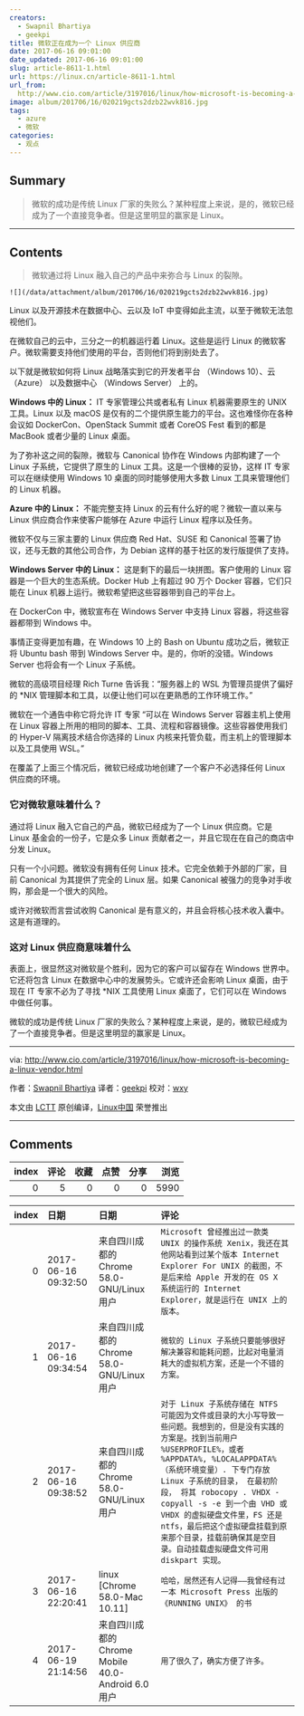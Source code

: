 ```yaml
---
creators:
  - Swapnil Bhartiya
  - geekpi
title: 微软正在成为一个 Linux 供应商
date: 2017-06-16 09:01:00
date_updated: 2017-06-16 09:01:00
slug: article-8611-1.html
url: https://linux.cn/article-8611-1.html
url_from: 
  http://www.cio.com/article/3197016/linux/how-microsoft-is-becoming-a-linux-vendor.html
image: album/201706/16/020219gcts2dzb22wvk816.jpg
tags:
  - azure
  - 微软
categories:
  - 观点
---
```


## Summary

> 微软的成功是传统 Linux 厂家的失败么？某种程度上来说，是的，微软已经成为了一个直接竞争者。但是这里明显的赢家是 Linux。

***

<!-- more -->

## Contents

> 
> 微软通过将 Linux 融入自己的产品中来弥合与 Linux 的裂隙。
> 
> 
> 

`![](/data/attachment/album/201706/16/020219gcts2dzb22wvk816.jpg)`

Linux 以及开源技术在数据中心、云以及 IoT 中变得如此主流，以至于微软无法忽视他们。

在微软自己的云中，三分之一的机器运行着 Linux。这些是运行 Linux 的微软客户。微软需要支持他们使用的平台，否则他们将到别处去了。

以下就是微软如何将 Linux 战略落实到它的开发者平台 （Windows 10）、云 （Azure） 以及数据中心 （Windows Server） 上的。

**Windows 中的 Linux：** IT 专家管理公共或者私有 Linux 机器需要原生的 UNIX 工具。Linux 以及 macOS 是仅有的二个提供原生能力的平台。这也难怪你在各种会议如 DockerCon、OpenStack Summit 或者 CoreOS Fest 看到的都是 MacBook 或者少量的 Linux 桌面。

为了弥补这之间的裂隙，微软与 Canonical 协作在 Windows 内部构建了一个 Linux 子系统，它提供了原生的 Linux 工具。这是一个很棒的妥协，这样 IT 专家可以在继续使用 Windows 10 桌面的同时能够使用大多数 Linux 工具来管理他们的 Linux 机器。

**Azure 中的 Linux：** 不能完整支持 Linux 的云有什么好的呢？微软一直以来与 Linux 供应商合作来使客户能够在 Azure 中运行 Linux 程序以及任务。

微软不仅与三家主要的 Linux 供应商 Red Hat、SUSE 和 Canonical 签署了协议，还与无数的其他公司合作，为 Debian 这样的基于社区的发行版提供了支持。

**Windows Server 中的 Linux：** 这是剩下的最后一块拼图。客户使用的 Linux 容器是一个巨大的生态系统。Docker Hub 上有超过 90 万个 Docker 容器，它们只能在 Linux 机器上运行。微软希望把这些容器带到自己的平台上。

在 DockerCon 中，微软宣布在 Windows Server 中支持 Linux 容器，将这些容器都带到 Windows 中。

事情正变得更加有趣，在 Windows 10 上的 Bash on Ubuntu 成功之后，微软正将 Ubuntu bash 带到 Windows Server 中。是的，你听的没错。Windows Server 也将会有一个 Linux 子系统。

微软的高级项目经理 Rich Turne 告诉我：“服务器上的 WSL 为管理员提供了偏好的 \*NIX 管理脚本和工具，以便让他们可以在更熟悉的工作环境工作。”

微软在一个通告中称它将允许 IT 专家 “可以在 Windows Server 容器主机上使用在 Linux 容器上所用的相同的脚本、工具、流程和容器镜像。这些容器使用我们的 Hyper-V 隔离技术结合你选择的 Linux 内核来托管负载，而主机上的管理脚本以及工具使用 WSL。”

在覆盖了上面三个情况后，微软已经成功地创建了一个客户不必选择任何 Linux 供应商的环境。

### 它对微软意味着什么？

通过将 Linux 融入它自己的产品，微软已经成为了一个 Linux 供应商。它是 Linux 基金会的一份子，它是众多 Linux 贡献者之一，并且它现在在自己的商店中分发 Linux。

只有一个小问题。微软没有拥有任何 Linux 技术。它完全依赖于外部的厂家，目前 Canonical 为其提供了完全的 Linux 层。如果 Canonical 被强力的竞争对手收购，那会是一个很大的风险。

或许对微软而言尝试收购 Canonical 是有意义的，并且会将核心技术收入囊中。这是有道理的。

### 这对 Linux 供应商意味着什么

表面上，很显然这对微软是个胜利，因为它的客户可以留存在 Windows 世界中。它还将包含 Linux 在数据中心中的发展势头。它或许还会影响 Linux 桌面，由于现在 IT 专家不必为了寻找 \*NIX 工具使用 Linux 桌面了，它们可以在 Windows 中做任何事。

微软的成功是传统 Linux 厂家的失败么？某种程度上来说，是的，微软已经成为了一个直接竞争者。但是这里明显的赢家是 Linux。

---

via: <http://www.cio.com/article/3197016/linux/how-microsoft-is-becoming-a-linux-vendor.html>

作者：[Swapnil Bhartiya](http://www.cio.com/author/Swapnil-Bhartiya/) 译者：[geekpi](https://github.com/geekpi) 校对：[wxy](https://github.com/wxy)

本文由 [LCTT](https://github.com/LCTT/TranslateProject) 原创编译，[Linux中国](https://linux.cn/) 荣誉推出

***

## Comments


|   index |   评论 |   收藏 |   点赞 |   分享 |   浏览 |
|--------:|-------:|-------:|-------:|-------:|-------:|
|       0 |      5 |      0 |      0 |      0 |   5990 |

|   index | 日期                | 日期                                               | 评论                                                                                                                                                                                                                                                                                                                                                                                                                          |
|--------:|:--------------------|:---------------------------------------------------|:------------------------------------------------------------------------------------------------------------------------------------------------------------------------------------------------------------------------------------------------------------------------------------------------------------------------------------------------------------------------------------------------------------------------------|
|       0 | 2017-06-16 09:32:50 | 来自四川成都的 Chrome 58.0-GNU/Linux 用户          | `Microsoft 曾经推出过一款类 UNIX 的操作系统 Xenix，我还在其他网站看到过某个版本 Internet Explorer For UNIX 的截图，不是后来给 Apple 开发的在 OS X 系统运行的 Internet Explorer，就是运行在 UNIX 上的版本。`                                                                                                                                                                                                                   |
|       1 | 2017-06-16 09:34:54 | 来自四川成都的 Chrome 58.0-GNU/Linux 用户          | `微软的 Linux 子系统只要能够很好解决兼容和能耗问题，比起对电量消耗大的虚拟机方案，还是一个不错的方案。`                                                                                                                                                                                                                                                                                                                       |
|       2 | 2017-06-16 09:38:52 | 来自四川成都的 Chrome 58.0-GNU/Linux 用户          | `对于 Linux 子系统存储在 NTFS 可能因为文件或目录的大小写导致一些问题。我想到的，但是没有实践的方案是。找到当前用户 %USERPROFILE%，或者 %APPDATA%, %LOCALAPPDATA%（系统环境变量）. 下专门存放 Linux 子系统的目录， 在最初阶段， 将其 robocopy . VHDX -copyall -s -e 到一个由 VHD 或 VHDX 的虚拟硬盘文件里，FS 还是 ntfs，最后把这个虚拟硬盘挂载到原来那个目录，挂载前确保其是空目录。自动挂载虚拟硬盘文件可用 diskpart 实现。` |
|       3 | 2017-06-16 22:20:41 | linux [Chrome 58.0-Mac 10.11]                      | `哈哈，居然还有人记得——我曾经有过一本 Microsoft Press 出版的 《RUNNING UNIX》 的书`                                                                                                                                                                                                                                                                                                                                           |
|       4 | 2017-06-19 21:14:56 | 来自四川成都的 Chrome Mobile 40.0-Android 6.0 用户 | `用了很久了，确实方便了许多。`                                                                                                                                                                                                                                                                                                                                                                                                |
